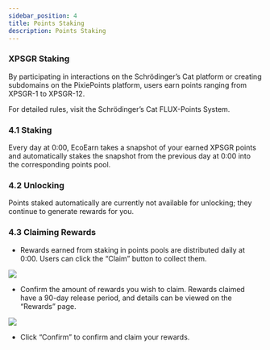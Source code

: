 ```yaml
---
sidebar_position: 4
title: Points Staking
description: Points Staking
---
```


### XPSGR Staking

By participating in interactions on the Schrödinger’s Cat platform or creating subdomains on the PixiePoints platform, users earn points ranging from XPSGR-1 to XPSGR-12.

For detailed rules, visit the Schrödinger’s Cat FLUX-Points System.

### 4.1 **Staking**

Every day at 0:00, EcoEarn takes a snapshot of your earned XPSGR points and automatically stakes the snapshot from the previous day at 0:00 into the corresponding points pool.

### 4.2 **Unlocking**

Points staked automatically are currently not available for unlocking; they continue to generate rewards for you.

### 4.3 **Claiming Rewards**

-   Rewards earned from staking in points pools are distributed daily at 0:00. Users can click the “Claim” button to collect them.

![](/img/4.1.3.1.png)

-   Confirm the amount of rewards you wish to claim. Rewards claimed have a 90-day release period, and details can be viewed on the “Rewards” page.

![](/img/4.1.3.2.png)

-   Click “Confirm” to confirm and claim your rewards.